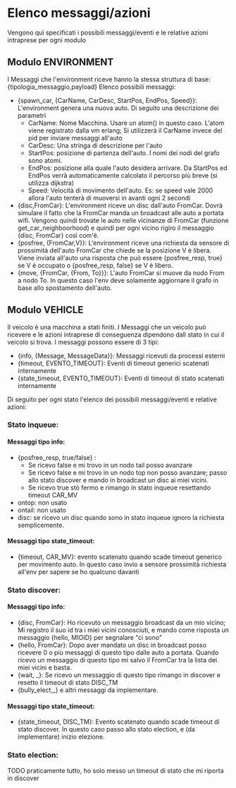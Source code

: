 # Elenco messaggi/azioni
Vengono quì specificati i possibili messaggi/eventi e le relative azioni intraprese per ogni modulo
## Modulo ENVIRONMENT
I Messaggi che l'environment riceve hanno la stessa struttura di base: {tipologia_messaggio,payload}
Elenco possibili messaggi:
 - {spawn_car, {CarName, CarDesc, StartPos, EndPos, Speed}}: L'environment genera una nuova auto. Di seguito una descrizione dei parametri
   - CarName: Nome Macchina. Usare un atom() in questo caso. L'atom viene registrato dalla vm erlang; Si utilizzerà il CarName invece del pid per inviare messaggi all'auto
   - CarDesc: Una stringa di descrizione per l'auto
   - StartPos: posizione di partenza dell'auto. I nomi dei nodi del grafo sono atomi.
   - EndPos: posizione alla quale l'auto desidera arrivare. Da StartPos ed EndPos verrà automaticamente calcolato il percorso più breve (si utilizza dijkstra)
   - Speed: Velocità di movimento dell'auto. Es: se speed vale 2000 allora l'auto tenterà di muoversi in avanti ogni 2 secondi
 - {disc,FromCar}: L'environment riceve un disc dall'auto FromCar. Dovrà simulare il fatto che la FromCar manda un broadcast alle auto a portata wifi. Vengono quindi trovate le auto nelle vicinanze di FromCar (funzione get_car_neighboorhood) e quindi per ogni vicino rigiro il messaggio {disc, FromCar} così com'è.
 - {posfree, {FromCar,V}}: L'environment riceve una richiesta da sensore di prossimità dell'auto FromCar che chiede se la posizione V è libera. Viene inviata all'auto una risposta che può essere {posfree_resp, true} se V è occupato o {posfree_resp, false} se V è libero.
 - {move, {FromCar, {From, To}}}: L'auto FromCar si muove da nodo From a nodo To. In questo caso l'env deve solamente aggiornare il grafo in base allo spostamento dell'auto.

## Modulo VEHICLE
Il veicolo è una macchina a stati finiti.
I Messaggi che un veicolo può ricevere e le azioni intraprese di conseguenza dipendono dall stato in cui il veicolo si trova.
I messaggi possono essere di 3 tipi:
 - {info, {Message, MessageData}}: Messaggi ricevuti da processi esterni
 - {timeout, EVENTO_TIMEOUT}: Eventi di timeout generici scatenati internamente
 - {state_timeout, EVENTO_TIMEOUT}: Eventi di timeout di stato scatenati internamente

Di seguito per ogni stato l'elenco dei possibili messaggi/eventi e relative azioni:
### Stato inqueue:
#### Messaggi tipo info:
 - {posfree_resp, true/false} :  
   - Se ricevo false e mi trovo in un nodo tail posso avanzare
   - Se ricevo false e mi trovo in un nodo top non posso avanzare; passo allo stato discover e mando in broadcast un disc ai miei vicini.
   - Se ricevo true stò fermo e rimango in stato inqueue resettando timeout CAR_MV
 - ontop: non usato
 - ontail: non usato
 - disc: se ricevo un disc quando sono in stato inqueue ignoro la richiesta semplicemente.
#### Messaggi tipo state_timeout: 
 - {timeout, CAR_MV}: evento scatenato quando scade timeout generico per movimento auto. In questo caso invio a sensore prossimità richiesta all'env per sapere se ho qualcuno davanti
### Stato discover:
#### Messaggi tipo info:
 - {disc, FromCar}: Ho ricevuto un messaggio broadcast da un mio vicino; Mi registro il suo id tra i miei vicini conosciuti, e mando come risposta un messaggio {hello, MIOID} per segnalare "ci sono"
 - {hello, FromCar}: Dopo aver mandato un disc in broadcast posso ricevere 0 o più messaggi di questo tipo dalle auto a portata. Quando ricevo un messaggio di questo tipo mi salvo il FromCar tra la lista dei miei vicini e basta.
 - {wait, _}: Se ricevo un messaggio di questo tipo rimango in discover e resetto il timeout di stato DISC_TM
 - {bully_elect,_} e altri messaggi da implementare.
#### Messaggi tipo state_timeout:
 - {state_timeout, DISC_TM}: Evento scatenato quando scade timeout di stato discover. In questo caso passo allo stato election, e (da implementare) inizio elezione.

### Stato election: 
TODO praticamente tutto, ho solo messo un timeout di stato che mi riporta in discover

